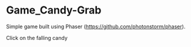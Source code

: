 # Game_Candy-Grab


Simple game built using Phaser (https://github.com/photonstorm/phaser).

Click on the falling candy
